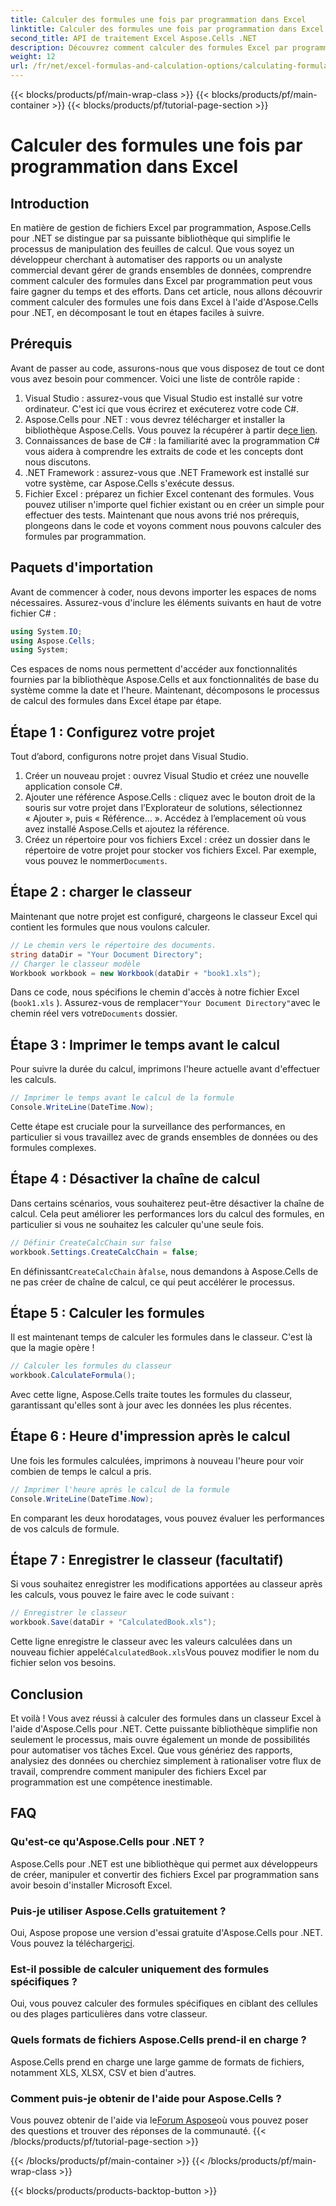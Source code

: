 ```yaml
---
title: Calculer des formules une fois par programmation dans Excel
linktitle: Calculer des formules une fois par programmation dans Excel
second_title: API de traitement Excel Aspose.Cells .NET
description: Découvrez comment calculer des formules Excel par programmation à l'aide d'Aspose.Cells pour .NET dans ce didacticiel étape par étape. Améliorez vos compétences en automatisation Excel.
weight: 12
url: /fr/net/excel-formulas-and-calculation-options/calculating-formulas-once/
---
```


{{< blocks/products/pf/main-wrap-class >}}
{{< blocks/products/pf/main-container >}}
{{< blocks/products/pf/tutorial-page-section >}}

# Calculer des formules une fois par programmation dans Excel

## Introduction
En matière de gestion de fichiers Excel par programmation, Aspose.Cells pour .NET se distingue par sa puissante bibliothèque qui simplifie le processus de manipulation des feuilles de calcul. Que vous soyez un développeur cherchant à automatiser des rapports ou un analyste commercial devant gérer de grands ensembles de données, comprendre comment calculer des formules dans Excel par programmation peut vous faire gagner du temps et des efforts. Dans cet article, nous allons découvrir comment calculer des formules une fois dans Excel à l'aide d'Aspose.Cells pour .NET, en décomposant le tout en étapes faciles à suivre.
## Prérequis
Avant de passer au code, assurons-nous que vous disposez de tout ce dont vous avez besoin pour commencer. Voici une liste de contrôle rapide :
1. Visual Studio : assurez-vous que Visual Studio est installé sur votre ordinateur. C'est ici que vous écrirez et exécuterez votre code C#.
2.  Aspose.Cells pour .NET : vous devrez télécharger et installer la bibliothèque Aspose.Cells. Vous pouvez la récupérer à partir de[ce lien](https://releases.aspose.com/cells/net/). 
3. Connaissances de base de C# : la familiarité avec la programmation C# vous aidera à comprendre les extraits de code et les concepts dont nous discutons.
4. .NET Framework : assurez-vous que .NET Framework est installé sur votre système, car Aspose.Cells s'exécute dessus.
5. Fichier Excel : préparez un fichier Excel contenant des formules. Vous pouvez utiliser n'importe quel fichier existant ou en créer un simple pour effectuer des tests.
Maintenant que nous avons trié nos prérequis, plongeons dans le code et voyons comment nous pouvons calculer des formules par programmation.
## Paquets d'importation
Avant de commencer à coder, nous devons importer les espaces de noms nécessaires. Assurez-vous d'inclure les éléments suivants en haut de votre fichier C# :
```csharp
using System.IO;
using Aspose.Cells;
using System;
```
Ces espaces de noms nous permettent d'accéder aux fonctionnalités fournies par la bibliothèque Aspose.Cells et aux fonctionnalités de base du système comme la date et l'heure.
Maintenant, décomposons le processus de calcul des formules dans Excel étape par étape.
## Étape 1 : Configurez votre projet
Tout d’abord, configurons notre projet dans Visual Studio.
1. Créer un nouveau projet : ouvrez Visual Studio et créez une nouvelle application console C#.
2. Ajouter une référence Aspose.Cells : cliquez avec le bouton droit de la souris sur votre projet dans l’Explorateur de solutions, sélectionnez « Ajouter », puis « Référence… ». Accédez à l’emplacement où vous avez installé Aspose.Cells et ajoutez la référence.
3.  Créez un répertoire pour vos fichiers Excel : créez un dossier dans le répertoire de votre projet pour stocker vos fichiers Excel. Par exemple, vous pouvez le nommer`Documents`.
## Étape 2 : charger le classeur
Maintenant que notre projet est configuré, chargeons le classeur Excel qui contient les formules que nous voulons calculer.
```csharp
// Le chemin vers le répertoire des documents.
string dataDir = "Your Document Directory";
// Charger le classeur modèle
Workbook workbook = new Workbook(dataDir + "book1.xls");
```
Dans ce code, nous spécifions le chemin d'accès à notre fichier Excel (`book1.xls` ). Assurez-vous de remplacer`"Your Document Directory"`avec le chemin réel vers votre`Documents` dossier.
## Étape 3 : Imprimer le temps avant le calcul
Pour suivre la durée du calcul, imprimons l'heure actuelle avant d'effectuer les calculs.
```csharp
// Imprimer le temps avant le calcul de la formule
Console.WriteLine(DateTime.Now);
```
Cette étape est cruciale pour la surveillance des performances, en particulier si vous travaillez avec de grands ensembles de données ou des formules complexes.
## Étape 4 : Désactiver la chaîne de calcul
Dans certains scénarios, vous souhaiterez peut-être désactiver la chaîne de calcul. Cela peut améliorer les performances lors du calcul des formules, en particulier si vous ne souhaitez les calculer qu'une seule fois.
```csharp
// Définir CreateCalcChain sur false
workbook.Settings.CreateCalcChain = false;
```
 En définissant`CreateCalcChain` à`false`, nous demandons à Aspose.Cells de ne pas créer de chaîne de calcul, ce qui peut accélérer le processus.
## Étape 5 : Calculer les formules
Il est maintenant temps de calculer les formules dans le classeur. C'est là que la magie opère !
```csharp
// Calculer les formules du classeur
workbook.CalculateFormula();
```
Avec cette ligne, Aspose.Cells traite toutes les formules du classeur, garantissant qu'elles sont à jour avec les données les plus récentes.
## Étape 6 : Heure d'impression après le calcul
Une fois les formules calculées, imprimons à nouveau l'heure pour voir combien de temps le calcul a pris.
```csharp
// Imprimer l'heure après le calcul de la formule
Console.WriteLine(DateTime.Now);
```
En comparant les deux horodatages, vous pouvez évaluer les performances de vos calculs de formule.
## Étape 7 : Enregistrer le classeur (facultatif)
Si vous souhaitez enregistrer les modifications apportées au classeur après les calculs, vous pouvez le faire avec le code suivant :
```csharp
// Enregistrer le classeur
workbook.Save(dataDir + "CalculatedBook.xls");
```
 Cette ligne enregistre le classeur avec les valeurs calculées dans un nouveau fichier appelé`CalculatedBook.xls`Vous pouvez modifier le nom du fichier selon vos besoins.

## Conclusion
Et voilà ! Vous avez réussi à calculer des formules dans un classeur Excel à l'aide d'Aspose.Cells pour .NET. Cette puissante bibliothèque simplifie non seulement le processus, mais ouvre également un monde de possibilités pour automatiser vos tâches Excel. Que vous génériez des rapports, analysiez des données ou cherchiez simplement à rationaliser votre flux de travail, comprendre comment manipuler des fichiers Excel par programmation est une compétence inestimable.
## FAQ
### Qu'est-ce qu'Aspose.Cells pour .NET ?
Aspose.Cells pour .NET est une bibliothèque qui permet aux développeurs de créer, manipuler et convertir des fichiers Excel par programmation sans avoir besoin d'installer Microsoft Excel.
### Puis-je utiliser Aspose.Cells gratuitement ?
 Oui, Aspose propose une version d'essai gratuite d'Aspose.Cells pour .NET. Vous pouvez la télécharger[ici](https://releases.aspose.com/).
### Est-il possible de calculer uniquement des formules spécifiques ?
Oui, vous pouvez calculer des formules spécifiques en ciblant des cellules ou des plages particulières dans votre classeur.
### Quels formats de fichiers Aspose.Cells prend-il en charge ?
Aspose.Cells prend en charge une large gamme de formats de fichiers, notamment XLS, XLSX, CSV et bien d'autres.
### Comment puis-je obtenir de l'aide pour Aspose.Cells ?
 Vous pouvez obtenir de l'aide via le[Forum Aspose](https://forum.aspose.com/c/cells/9)où vous pouvez poser des questions et trouver des réponses de la communauté.
{{< /blocks/products/pf/tutorial-page-section >}}

{{< /blocks/products/pf/main-container >}}
{{< /blocks/products/pf/main-wrap-class >}}

{{< blocks/products/products-backtop-button >}}
